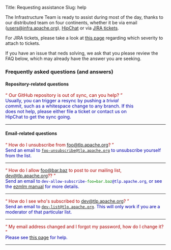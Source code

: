 Title: Requesting assistance
Slug: help

The Infrastructure Team is ready to assist during most of the day,
thanks to our distributed team on four continents, whether it be via
email ([users@infra.apache.org](mailto:users@infra.apache.org)),
[HipChat](http://infra.chat/) or via [JIRA tickets](https://infrahelp.apache.org/).

For JIRA tickets, please take a look at [this page](/reference/committer/contactinfra)
regarding which severity to attach to tickets.

If you have an issue that neds solving, we ask that you please review the FAQ below,
which may already have the answer you are seeking.

### Frequently asked questions (and answers)

#### Repository-related questions
<p style="font-size: 0.9rem; width: 80%;">
<!-- github sync stuff -->
<span style='color: #A00;'><q>
    Our GitHub repository is out of sync, can you help?
</q></span>
<br/>
<span style='color: #00A;'>
    Usually, you can trigger a resync by pushing a <i>trivial commit</i>,
    such as a whitespace change to any branch. If this does not help, please either
    file a ticket or contact us on HipChat to get the sync going.
</span>
<hr/>


#### Email-related questions
<!-- unsubbing -->
<span style='color: #A00;'><q>
    How do I unsubscribe from foo@tlp.apache.org?
</q></span>
<br/>
<span style='color: #00A;'>
    Send an email to <code>foo-unsubscribe@tlp.apache.org</code> to unsubscribe
    yourself from the list.
</span>
<hr/>

<!-- email whitelisting -->
<span style='color: #A00;'><q>
    How do I allow foo@bar.baz to post to our mailing list, dev@tlp.apache.org??
</q></span>
<br/>
<span style='color: #00A;'>
    Send an email to <code>dev-allow-subscribe-<span style='color:
    #080;'>foo=bar.baz</span>@tlp.apache.org</code>, or see the
    <a href="http://untroubled.org/ezmlm/ezman/ezman2.html">ezmlm manual</a>
    for more details.
</span>
<hr/>

<!-- need subscriber list -->
<span style='color: #A00;'><q>
    How do I see who's subscribed to dev@tlp.apache.org?
</q></span>
<br/>
<span style='color: #00A;'>
    Send an email to <code>dev-list@tlp.apache.org</code>. This will
    only work if you are a moderator of that particular list.
</span>
<hr/>

<!-- account forward borked -->
<span style='color: #A00;'><q>
    My email address changed and I forgot my password, how do I change it?
</q></span>
<br/>
<span style='color: #00A;'>
    Please see <a href="/reference/committer/id">this page</a> for help.
</span>
<hr/>

</p>
